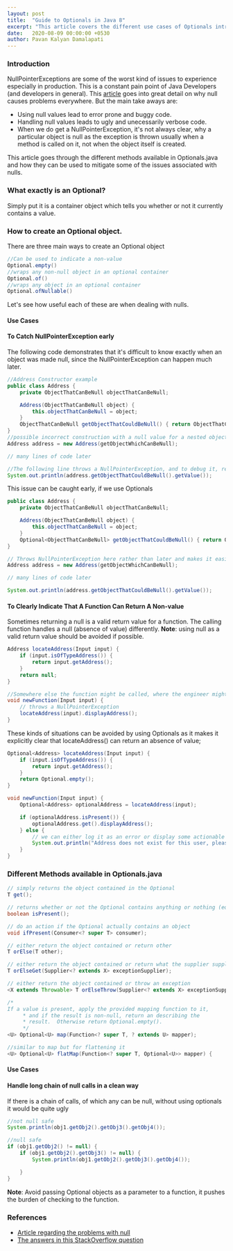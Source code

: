 ```yaml
---
layout: post
title:  "Guide to Optionals in Java 8"
excerpt: "This article covers the different use cases of Optionals introduced in Java 8"
date:   2020-08-09 00:00:00 +0530
author: Pavan Kalyan Damalapati
---
```



### Introduction
NullPointerExceptions are some of the worst kind of issues to experience especially in production. This is a constant pain point of Java Developers (and developers in general). This [article](https://dzone.com/articles/the-worst-mistake-of-computer-science-1) goes into great detail on why null causes problems everywhere.
But the main take aways are:
- Using null values lead to error prone and buggy code.
- Handling null values leads to ugly and unecessarily verbose code.
- When we do get a NullPointerException, it's not always clear, why a particular object is null as the exception is thrown usually when a method is called on it, not when the object itself is created.

This article goes through the different methods available in Optionals.java and how they can be used to mitigate some of the issues associated with nulls.



### What exactly is an Optional?
Simply put it is a container object which tells you whether or not it currently contains a value.



### How to create an Optional object.
There are three main ways to create an Optional object

~~~Java
//Can be used to indicate a non-value
Optional.empty()
//wraps any non-null object in an optional container
Optional.of()
//wraps any object in an optional container
Optional.ofNullable()
~~~


Let's see how useful each of these are when dealing with nulls.

#### Use Cases

#### To Catch NullPointerException early

The following code demonstrates that it's difficult to know exactly when an object was made null, since the NullPointerException can happen much later.
~~~Java
//Address Constructor example
public class Address {
	private ObjectThatCanBeNull objectThatCanBeNull;

	Address(ObjectThatCanBeNull object) {
		this.objectThatCanBeNull = object;
	}
	ObjectThatCanBeNull getObjectThatCouldBeNull() { return ObjectThatCanBeNull; }
}
//possible incorrect construction with a null value for a nested object.
Address address = new Address(getObjectWhichCanBeNull);

// many lines of code later

//The following line throws a NullPointerException, and to debug it, requires a lot of backtracking.
System.out.println(address.getObjectThatCouldBeNull().getValue());
~~~


This issue can be caught early, if we use Optionals

~~~Java
public class Address {
	private ObjectThatCanBeNull objectThatCanBeNull;

	Address(ObjectThatCanBeNull object) {
		this.objectThatCanBeNull = object;
	}
	Optional<ObjectThatCanBeNull> getObjectThatCouldBeNull() { return Optional.of(ObjectThatCanBeNull); }
}

// Throws NullPointerException here rather than later and makes it easier to debug
Address address = new Address(getObjectWhichCanBeNull);

// many lines of code later

System.out.println(address.getObjectThatCouldBeNull().getValue());
~~~


#### To Clearly Indicate That A Function Can Return A Non-value

Sometimes returning a null is a valid return value for a function. The calling function handles a null (absence of value) differently.
**Note**: using null as a valid return value should be avoided if possible.
~~~Java
Address locateAddress(Input input) {
	if (input.isOfTypeAddress()) {
		return input.getAddress();
	}
	return null;
}

//Somewhere else the function might be called, where the engineer might not be aware that locateAddress() can return null
void newFunction(Input input) {
	// throws a NullPointerException
	locateAddress(input).displayAddress();
}
~~~

These kinds of situations can be avoided by using Optionals as it makes it explicitly clear that locateAddress() can return an absence of value;

~~~Java
Optional<Address> locateAddress(Input input) {
	if (input.isOfTypeAddress()) {
		return input.getAddress();
	}
	return Optional.empty();
}

void newFunction(Input input) {
	Optional<Address> optionalAddress = locateAddress(input);

	if (optionalAddress.isPresent()) {
		optionalAddress.get().displayAddress();
	} else {
		// we can either log it as an error or display some actionable error message
		System.out.println("Address does not exist for this user, please contact Support.");
	}
}
~~~


### Different Methods available in Optionals.java

~~~Java
// simply returns the object contained in the Optional
T get();

// returns whether or not the Optional contains anything or nothing (equivalent to Optional.ofEmpty())
boolean isPresent();

// do an action if the Optional actually contains an object
void ifPresent(Consumer<? super T> consumer);

// either return the object contained or return other
T orElse(T other);

// either return the object contained or return what the supplier supplies
T orElseGet(Supplier<? extends X> exceptionSupplier);

// either return the object contained or throw an exception
<X extends Throwable> T orElseThrow(Supplier<? extends X> exceptionSupplier);

/*
If a value is present, apply the provided mapping function to it,
     * and if the result is non-null, return an describing the
     * result.  Otherwise return Optional.empty().
     */
<U> Optional<U> map(Function<? super T, ? extends U> mapper);

//similar to map but for flattening it
<U> Optional<U> flatMap(Function<? super T, Optional<U>> mapper) {
~~~

#### Use Cases

#### Handle long chain of null calls in a clean way

If there is a chain of calls, of which any can be null, without using optionals it would be quite ugly
~~~Java
//not null safe
System.println(obj1.getObj2().getObj3().getObj4());

//null safe
if (obj1.getObj2() != null) {
	if (obj1.getObj2().getObj3() != null) {
		System.println(obj1.getObj2().getObj3().getObj4());

	}
}
~~~

**Note**: Avoid passing Optional objects as a parameter to a function, it pushes the burden of checking to the function.

### References

- [Article regarding the problems with null](https://dzone.com/articles/the-worst-mistake-of-computer-science-1)
- [The answers in this StackOverflow question](https://stackoverflow.com/questions/23454952/uses-for-optional)
